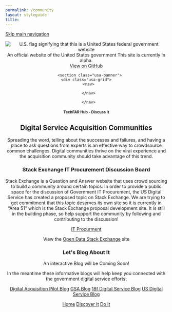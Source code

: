 ```yaml
---
permalink: /community
layout: styleguide
title: 
---
```



<link rel="stylesheet" href="http://jonmost.github.io/dist/css/main.css">
<link rel="stylesheet" href="http://jonmost.github.io/dist/css/google-fonts.css">
<script src="http://jonmost.github.io/dist/js/components.js"></script>

<a class="skipnav" href="#main-content">Skip main navigation</a>

<header role="banner">

  <div class="usa-disclaimer">
    <div class="usa-grid">
      <span class="usa-disclaimer-official">
        <img class="usa-flag_icon" alt="U.S. flag signifying that this is a United States federal government website" src="{{ site.baseurl }}/jonmost.github.io-V2/assets/img/us_flag_small.png">
        An official website of the United States government
      </span>
      <span class="usa-disclaimer-stage">This site is currently in alpha. </span>
    </div>
  </div>


  <section class="usa-banner">
    <div class="usa-grid">
      <nav>
        <a class="usa-banner-link-top" href="https://github.com/jonmost/jonmost.github.io">View on GitHub</a>
      </nav>
      <div class="usa-banner-content" id="main-content">
      
       <section class="usa-banner">
    <div class="usa-grid">
      <nav>
      
      </nav>
<section> <section class="usa-banner">
    <div class="usa-grid">
      <nav>
        
      </nav>
 <div class="usa-banner-content" id="main-content">
 <h1>TechFAR Hub - Discuss It</h1>
 
 <h2>Digital Service Acquisition Communities</h2>
Spreading the word, telling about the successes and failures, and having a place to ask questions from experts is an effective way to crowdsource common challenges. Digital communities thrive on the viral experience and the acquisition community should take advantage of this trend. 

<p></p>

  <h3>Stack Exchange IT Procurement Discussion Board</h3>
Stack Exchange is a Question and Answer website that uses crowd sourcing to build a community around certain topics. In order to provide a public space for the discussion of Government IT Procurement, the US Digital Service has created a proposed topic on Stack Exchange. We are trying to get commitment that this topic deserves its own site so it is currently in “Area 51” which is the Stack Exchange proposal development site. It is still in the building phase, so help support the community by following and contributing to the discussion!

<p></p>
<a href="http://area51.stackexchange.com/proposals/95077/digital-service-acquisitions?referrer=iNHbk2AgvcNzGkfgmq2BHw2" target="_blank">IT Procurment</a> 
<p></p>
View the <a href="http://opendata.stackexchange.com/" target="blank">Open Data Stack Exchange</a> site
<p></p>


  <h3>Let's Blog About It</h3>
<p>An interactive Blog will be Coming Soon!</p>

<p>In the meantime these informative blogs will help keep you connected with the government digital service efforts:</p>
 <div class="button_wrapper">
    <a class="usa-button-secondary usa-button-hover" type="button" href="https://digitalacquisitionpilot.wordpress.com/">Digital Acquisition Pilot Blog</a>
    <a class="usa-button-secondary usa-button-hover" type="button" href="http://gsablogs.gsa.gov/gsablog/">GSA Blog</a>
    <a class="usa-button-secondary usa-button-hover" type="button" href="https://18f.gsa.gov/blog/">18f Digital Service Blog</a>
    <a class="usa-button-secondary usa-button-hover" type="button" href="https://medium.com/@USDigitalService 
DigitalGov.Gov">US Digital Service Blog</a>
     </div>


<p></p>  

 <div class="button_wrapper">
    <a class="usa-button-outline" type="button" href="http://jonmost.github.io">Home</a>
    <a class="usa-button-outline usa-button-active" type="button" href="http://jonmost.github.io/learn">Discover It</a>
    <a class="usa-button-outline usa-button-hover" type="button" href="http://jonmost.github.io/build">Do It</a>
     </div>

</section>
